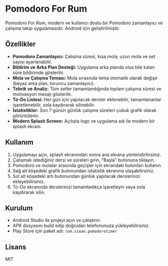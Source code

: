 # Pomodoro For Rum

Pomodoro For Rum, modern ve kullanıcı dostu bir Pomodoro zamanlayıcı ve çalışma takip uygulamasıdır. Android için geliştirilmiştir.

## Özellikler

- **Pomodoro Zamanlayıcı:** Çalışma süresi, kısa mola, uzun mola ve set sayısı ayarlanabilir.
- **Bildirim ve Arka Plan Desteği:** Uygulama arka planda olsa bile kalan süre bildirimde gösterilir.
- **Mola ve Çalışma Teması:** Mola sırasında tema otomatik olarak değişir (beyaz arka plan, turuncu zamanlayıcı).
- **Tebrik ve Analiz:** Tüm setler tamamlandığında toplam çalışma süresi ve motivasyon mesajı gösterilir.
- **To-Do Listesi:** Her gün için yapılacak dersler eklenebilir, tamamlananlar işaretlenebilir, sola kaydırarak silinebilir.
- **İstatistikler:** Son 7 günün günlük çalışma süreleri çubuk grafik olarak görüntülenir.
- **Modern Splash Screen:** Açılışta logo ve uygulama adı ile modern bir splash ekranı.

## Kullanım

1. Uygulamayı açın, splash ekranından sonra ana ekrana yönlendirilirsiniz.
2. Çalışmak istediğiniz dersi ve süreleri girin, "Başla" butonuna tıklayın.
3. Pomodoro ve molalar arasında geçişler için ekrandaki butonları kullanın.
4. Sağ alt köşedeki grafik butonundan istatistik ekranına ulaşabilirsiniz.
5. Sol alt köşedeki artı butonundan günlük yapılacak derslerinizi ekleyebilirsiniz.
6. To-Do ekranında derslerinizi tamamladıkça işaretleyin veya sola kaydırarak silin.

## Kurulum

- Android Studio ile projeyi açın ve çalıştırın.
- APK dosyasını build edip doğrudan telefonunuza yükleyebilirsiniz.
- Play Store için paket adı: `com.sinan.pomodorotimer`

## Lisans

MIT
